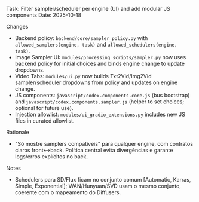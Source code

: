 Task: Filter sampler/scheduler per engine (UI) and add modular JS components
Date: 2025-10-18

Changes
- Backend policy: `backend/core/sampler_policy.py` with `allowed_samplers(engine, task)` and `allowed_schedulers(engine, task)`.
- Image Sampler UI: `modules/processing_scripts/sampler.py` now uses backend policy for initial choices and binds engine change to update dropdowns.
- Video Tabs: `modules/ui.py` now builds Txt2Vid/Img2Vid sampler/scheduler dropdowns from policy and updates on engine change.
- JS components: `javascript/codex.components.core.js` (bus bootstrap) and `javascript/codex.components.sampler.js` (helper to set choices; optional for future use).
- Injection allowlist: `modules/ui_gradio_extensions.py` includes new JS files in curated allowlist.

Rationale
- "Só mostre samplers compatíveis" para qualquer engine, com contratos claros front↔back. Política central evita divergências e garante logs/erros explícitos no back.

Notes
- Schedulers para SD/Flux ficam no conjunto comum [Automatic, Karras, Simple, Exponential]; WAN/Hunyuan/SVD usam o mesmo conjunto, coerente com o mapeamento do Diffusers.

